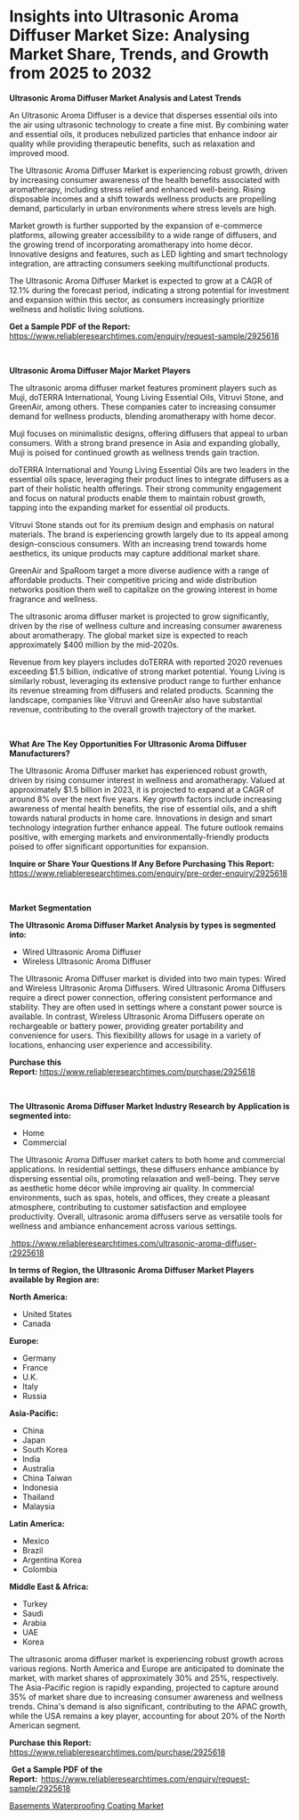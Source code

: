<p><h1>Insights into Ultrasonic Aroma Diffuser Market Size: Analysing Market Share, Trends, and Growth from 2025 to 2032</h1></p><p><strong>Ultrasonic Aroma Diffuser Market Analysis and Latest Trends</strong></p>
<p><p>An Ultrasonic Aroma Diffuser is a device that disperses essential oils into the air using ultrasonic technology to create a fine mist. By combining water and essential oils, it produces nebulized particles that enhance indoor air quality while providing therapeutic benefits, such as relaxation and improved mood.</p><p>The Ultrasonic Aroma Diffuser Market is experiencing robust growth, driven by increasing consumer awareness of the health benefits associated with aromatherapy, including stress relief and enhanced well-being. Rising disposable incomes and a shift towards wellness products are propelling demand, particularly in urban environments where stress levels are high. </p><p>Market growth is further supported by the expansion of e-commerce platforms, allowing greater accessibility to a wide range of diffusers, and the growing trend of incorporating aromatherapy into home décor. Innovative designs and features, such as LED lighting and smart technology integration, are attracting consumers seeking multifunctional products. </p><p>The Ultrasonic Aroma Diffuser Market is expected to grow at a CAGR of 12.1% during the forecast period, indicating a strong potential for investment and expansion within this sector, as consumers increasingly prioritize wellness and holistic living solutions.</p></p>
<p><strong>Get a Sample PDF of the Report:&nbsp;</strong> <a href="https://www.reliableresearchtimes.com/enquiry/request-sample/2925618?utm_campaign=2934&utm_medium=2&utm_source=Github&utm_content=ia&utm_term=12032025&utm_id=ultrasonic-aroma-diffuser">https://www.reliableresearchtimes.com/enquiry/request-sample/2925618</a></p>
<p>&nbsp;</p>
<p><strong>Ultrasonic Aroma Diffuser Major Market Players</strong></p>
<p><p>The ultrasonic aroma diffuser market features prominent players such as Muji, doTERRA International, Young Living Essential Oils, Vitruvi Stone, and GreenAir, among others. These companies cater to increasing consumer demand for wellness products, blending aromatherapy with home decor.</p><p>Muji focuses on minimalistic designs, offering diffusers that appeal to urban consumers. With a strong brand presence in Asia and expanding globally, Muji is poised for continued growth as wellness trends gain traction.</p><p>doTERRA International and Young Living Essential Oils are two leaders in the essential oils space, leveraging their product lines to integrate diffusers as a part of their holistic health offerings. Their strong community engagement and focus on natural products enable them to maintain robust growth, tapping into the expanding market for essential oil products.</p><p>Vitruvi Stone stands out for its premium design and emphasis on natural materials. The brand is experiencing growth largely due to its appeal among design-conscious consumers. With an increasing trend towards home aesthetics, its unique products may capture additional market share.</p><p>GreenAir and SpaRoom target a more diverse audience with a range of affordable products. Their competitive pricing and wide distribution networks position them well to capitalize on the growing interest in home fragrance and wellness.</p><p>The ultrasonic aroma diffuser market is projected to grow significantly, driven by the rise of wellness culture and increasing consumer awareness about aromatherapy. The global market size is expected to reach approximately $400 million by the mid-2020s.</p><p>Revenue from key players includes doTERRA with reported 2020 revenues exceeding $1.5 billion, indicative of strong market potential. Young Living is similarly robust, leveraging its extensive product range to further enhance its revenue streaming from diffusers and related products. Scanning the landscape, companies like Vitruvi and GreenAir also have substantial revenue, contributing to the overall growth trajectory of the market.</p></p>
<p>&nbsp;</p>
<p><strong>What Are The Key Opportunities For Ultrasonic Aroma Diffuser Manufacturers?</strong></p>
<p><p>The Ultrasonic Aroma Diffuser market has experienced robust growth, driven by rising consumer interest in wellness and aromatherapy. Valued at approximately $1.5 billion in 2023, it is projected to expand at a CAGR of around 8% over the next five years. Key growth factors include increasing awareness of mental health benefits, the rise of essential oils, and a shift towards natural products in home care. Innovations in design and smart technology integration further enhance appeal. The future outlook remains positive, with emerging markets and environmentally-friendly products poised to offer significant opportunities for expansion.</p></p>
<p><strong>Inquire or Share Your Questions If Any Before Purchasing This Report:</strong> <a href="https://www.reliableresearchtimes.com/enquiry/pre-order-enquiry/2925618?utm_campaign=2934&utm_medium=2&utm_source=Github&utm_content=ia&utm_term=12032025&utm_id=ultrasonic-aroma-diffuser">https://www.reliableresearchtimes.com/enquiry/pre-order-enquiry/2925618</a></p>
<p>&nbsp;</p>
<p><strong>Market Segmentation</strong></p>
<p><strong>The Ultrasonic Aroma Diffuser Market Analysis by types is segmented into:</strong></p>
<p><ul><li>Wired Ultrasonic Aroma Diffuser</li><li>Wireless Ultrasonic Aroma Diffuser</li></ul></p>
<p><p>The Ultrasonic Aroma Diffuser market is divided into two main types: Wired and Wireless Ultrasonic Aroma Diffusers. Wired Ultrasonic Aroma Diffusers require a direct power connection, offering consistent performance and stability. They are often used in settings where a constant power source is available. In contrast, Wireless Ultrasonic Aroma Diffusers operate on rechargeable or battery power, providing greater portability and convenience for users. This flexibility allows for usage in a variety of locations, enhancing user experience and accessibility.</p></p>
<p><strong>Purchase this Report:&nbsp;</strong><a href="https://www.reliableresearchtimes.com/purchase/2925618?utm_campaign=2934&utm_medium=2&utm_source=Github&utm_content=ia&utm_term=12032025&utm_id=ultrasonic-aroma-diffuser">https://www.reliableresearchtimes.com/purchase/2925618</a></p>
<p>&nbsp;</p>
<p><strong>The Ultrasonic Aroma Diffuser Market Industry Research by Application is segmented into:</strong></p>
<p><ul><li>Home</li><li>Commercial</li></ul></p>
<p><p>The Ultrasonic Aroma Diffuser market caters to both home and commercial applications. In residential settings, these diffusers enhance ambiance by dispersing essential oils, promoting relaxation and well-being. They serve as aesthetic home décor while improving air quality. In commercial environments, such as spas, hotels, and offices, they create a pleasant atmosphere, contributing to customer satisfaction and employee productivity. Overall, ultrasonic aroma diffusers serve as versatile tools for wellness and ambiance enhancement across various settings.</p></p>
<p><a href="https://www.reliableresearchtimes.com/ultrasonic-aroma-diffuser-r2925618?utm_campaign=2934&utm_medium=2&utm_source=Github&utm_content=ia&utm_term=12032025&utm_id=ultrasonic-aroma-diffuser">&nbsp;https://www.reliableresearchtimes.com/ultrasonic-aroma-diffuser-r2925618</a></p>
<p><strong>In terms of Region, the Ultrasonic Aroma Diffuser Market Players available by Region are:</strong></p>
<p>
    <p> <strong> North America: </strong>
        <ul>
            <li>United States</li>
            <li>Canada</li>
        </ul>
        </p> 
    <p> <strong> Europe: </strong>
        <ul>
            <li>Germany</li>
            <li>France</li>
            <li>U.K.</li>
            <li>Italy</li>
            <li>Russia</li>
        </ul>
        </p> 
    <p> <strong> Asia-Pacific: </strong>
        <ul>
            <li>China</li>
            <li>Japan</li>
            <li>South Korea</li>
            <li>India</li>
            <li>Australia</li>
            <li>China Taiwan</li>
            <li>Indonesia</li>
            <li>Thailand</li>
            <li>Malaysia</li>
        </ul>
        </p> 
    <p> <strong> Latin America: </strong>
        <ul>
            <li>Mexico</li>
            <li>Brazil</li>
            <li>Argentina Korea</li>
            <li>Colombia</li>
        </ul>
        </p> 
    <p> <strong> Middle East & Africa: </strong>
        <ul>
            <li>Turkey</li>
            <li>Saudi</li>
            <li>Arabia</li>
            <li>UAE</li>
            <li>Korea</li>
        </ul>
    </p>
    </p>
<p><p>The ultrasonic aroma diffuser market is experiencing robust growth across various regions. North America and Europe are anticipated to dominate the market, with market shares of approximately 30% and 25%, respectively. The Asia-Pacific region is rapidly expanding, projected to capture around 35% of market share due to increasing consumer awareness and wellness trends. China's demand is also significant, contributing to the APAC growth, while the USA remains a key player, accounting for about 20% of the North American segment.</p></p>
<p><strong>Purchase this Report: </strong><a href="https://www.reliableresearchtimes.com/purchase/2925618?utm_campaign=2934&utm_medium=2&utm_source=Github&utm_content=ia&utm_term=12032025&utm_id=ultrasonic-aroma-diffuser">https://www.reliableresearchtimes.com/purchase/2925618</a></p>
<p>&nbsp;<strong>Get a Sample PDF of the Report:&nbsp;&nbsp;</strong><a href="https://www.reliableresearchtimes.com/enquiry/request-sample/2925618?utm_campaign=2934&utm_medium=2&utm_source=Github&utm_content=ia&utm_term=12032025&utm_id=ultrasonic-aroma-diffuser">https://www.reliableresearchtimes.com/enquiry/request-sample/2925618</a></p>
<p><strong></strong></p>
<p><p><a href="https://github.com/popupioo/Market-Research-Report-List-1/blob/main/basements-waterproofing-coating-market.md?utm_campaign=2934&utm_medium=2&utm_source=Github&utm_content=ia&utm_term=12032025&utm_id=ultrasonic-aroma-diffuser">Basements Waterproofing Coating Market</a></p></p>